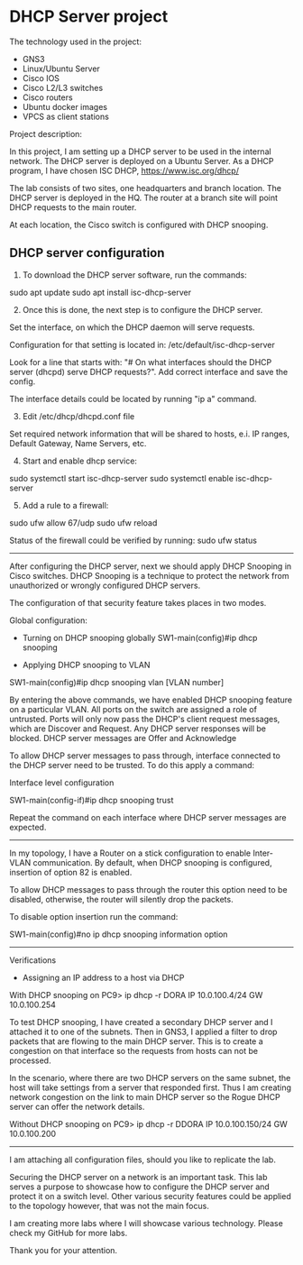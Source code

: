 # DHCP Server project

The technology used in the project:
- GNS3
- Linux/Ubuntu Server
- Cisco IOS
- Cisco L2/L3 switches
- Cisco routers
- Ubuntu docker images
- VPCS as client stations

Project description:

In this project, I am setting up a DHCP server to be used in the internal network. The DHCP server is deployed on a Ubuntu Server. As a DHCP program, I have chosen ISC DHCP, https://www.isc.org/dhcp/

The lab consists of two sites, one headquarters and branch location. The DHCP server is deployed in the HQ. The router at a branch site will point DHCP requests to the main router.

At each location, the Cisco switch is configured with DHCP snooping.

## DHCP server configuration

1. To download the DHCP server software, run the commands:

sudo apt update
sudo apt install isc-dhcp-server

2. Once this is done, the next step is to configure the DHCP server.

Set the interface, on which the DHCP daemon will serve requests.

Configuration for that setting is located in:
/etc/default/isc-dhcp-server

Look for a line that starts with: "# On what interfaces should the DHCP server (dhcpd) serve DHCP requests?". Add correct interface and save the config.

The interface details could be located by running "ip a" command.

3. Edit /etc/dhcp/dhcpd.conf file

Set required network information that will be shared to hosts, e.i. IP ranges, Default Gateway, Name Servers, etc.

4. Start and enable dhcp service:

sudo systemctl start isc-dhcp-server
sudo systemctl enable isc-dhcp-server

5. Add a rule to a firewall:

sudo ufw allow 67/udp
sudo ufw reload

Status of the firewall could be verified by running: sudo ufw status

-----------------------------------

After configuring the DHCP server, next we should apply DHCP Snooping in Cisco switches. DHCP Snooping is a technique to protect the network from unauthorized or wrongly configured DHCP servers.

The configuration of that security feature takes places in two modes.

Global configuration:

- Turning on DHCP snooping globally
SW1-main(config)#ip dhcp snooping

- Applying DHCP snooping to VLAN

SW1-main(config)#ip dhcp snooping vlan [VLAN number]

By entering the above commands, we have enabled DHCP snooping feature on a particular VLAN. All ports on the switch are assigned a role of untrusted. Ports will only now pass the DHCP's client request messages, which are Discover and Request. Any DHCP server responses will be blocked. DHCP server messages are Offer and Acknowledge

To allow DHCP server messages to pass through, interface connected to the DHCP server need to be trusted. To do this apply a command:

Interface level configuration

SW1-main(config-if)#ip dhcp snooping trust

Repeat the command on each interface where DHCP server messages are expected.

-----------------------------------

In my topology, I have a Router on a stick configuration to enable Inter-VLAN communication. By default, when DHCP snooping is configured, insertion of option 82 is enabled.  

To allow DHCP messages to pass through the router this option need to be disabled, otherwise, the router will silently drop the packets.

To disable option insertion run the command:

SW1-main(config)#no ip dhcp snooping information option

------------------------------------
Verifications

- Assigning an IP address to a host via DHCP

With DHCP snooping on
PC9> ip dhcp -r
DORA IP 10.0.100.4/24 GW 10.0.100.254

To test DHCP snooping, I have created a secondary DHCP server and I attached it to one of the subnets. Then in GNS3, I applied a filter to drop packets that are flowing to the main DHCP server. This is to create a congestion on that interface so the requests from hosts can not be processed.

In the scenario, where there are two DHCP servers on the same subnet, the host will take settings from a server that responded first. Thus I am creating network congestion on the link to main DHCP server so the Rogue DHCP server can offer the network details. 

Without DHCP snooping on
PC9> ip dhcp -r
DDORA IP 10.0.100.150/24 GW 10.0.100.200

------------------------------------
I am attaching all configuration files, should you like to replicate the lab.

Securing the DHCP server on a network is an important task. This lab serves a purpose to showcase how to configure the DHCP server and protect it on a switch level. Other various security features could be applied to the topology however, that was not the main focus. 

I am creating more labs where I will showcase various technology. Please check my GitHub for more labs.

Thank you for your attention.